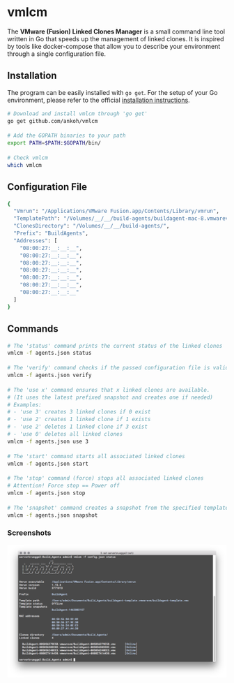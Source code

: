 # vmlcm

The **VMware (Fusion) Linked Clones Manager** is a small command line tool written in Go that speeds up the management of linked clones. It is inspired by tools like docker-compose that allow you to describe your environment through a single configuration file.

## Installation

The program can be easily installed with ```go get```. For the setup of your Go environment, please refer to the official [installation instructions](https://golang.org/doc/install).

```bash
# Download and install vmlcm through 'go get'
go get github.com/ankoh/vmlcm

# Add the GOPATH binaries to your path
export PATH=$PATH:$GOPATH/bin/

# Check vmlcm
which vmlcm
```

## Configuration File

```bash
{
  "Vmrun": "/Applications/VMware Fusion.app/Contents/Library/vmrun",
  "TemplatePath": "/Volumes/__/__/build-agents/buildagent-mac-8.vmwarevm/buildagent-mac-8.vmx",
  "ClonesDirectory": "/Volumes/__/__/build-agents/",
  "Prefix": "BuildAgents",
  "Addresses": [
    "08:00:27:__:__:__",
    "08:00:27:__:__:__",
    "08:00:27:__:__:__",
    "08:00:27:__:__:__",
    "08:00:27:__:__:__",
    "08:00:27:__:__:__",
    "08:00:27:__:__:__"
  ]
}
```

## Commands

```bash
# The 'status' command prints the current status of the linked clones
vmlcm -f agents.json status

# The 'verify' command checks if the passed configuration file is valid
vmlcm -f agents.json verify

# The 'use x' command ensures that x linked clones are available.
# (It uses the latest prefixed snapshot and creates one if needed)
# Examples:
# - 'use 3' creates 3 linked clones if 0 exist
# - 'use 2' creates 1 linked clone if 1 exists
# - 'use 2' deletes 1 linked clone if 3 exist
# - 'use 0' deletes all linked clones
vmlcm -f agents.json use 3

# The 'start' command starts all associated linked clones
vmlcm -f agents.json start

# The 'stop' command (force) stops all associated linked clones
# Attention! Force stop == Power off
vmlcm -f agents.json stop

# The 'snapshot' command creates a snapshot from the specified template
vmlcm -f agents.json snapshot

```

### Screenshots

![Status](/status.png?raw=true "Status")

